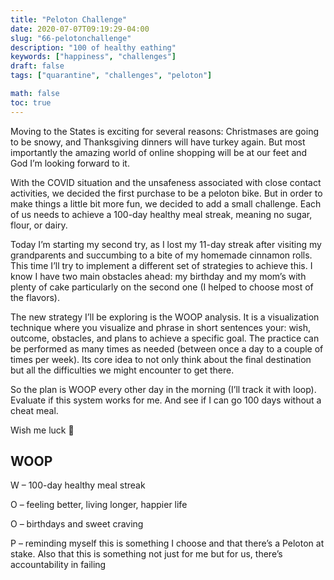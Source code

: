 ```yaml
---
title: "Peloton Challenge"
date: 2020-07-07T09:19:29-04:00
slug: "66-pelotonchallenge"
description: "100 of healthy eathing"
keywords: ["happiness", "challenges"]
draft: false
tags: ["quarantine", "challenges", "peloton"]

math: false
toc: true
---
```


Moving to the States is exciting for several reasons: Christmases are going to be snowy, and Thanksgiving dinners will have turkey again. But most importantly the amazing world of online shopping will be at our feet and God I’m looking forward to it. 

With the COVID situation and the unsafeness associated with close contact activities, we decided the first purchase to be a peloton bike. But in order to make things a little bit more fun, we decided to add a small challenge. Each of us needs to achieve a 100-day healthy meal streak, meaning no sugar, flour, or dairy. 

Today I’m starting my second try, as I lost my 11-day streak after visiting my grandparents and succumbing to a bite of my homemade cinnamon rolls. This time I’ll try to implement a different set of strategies to achieve this. I know I have two main obstacles ahead: my birthday and my mom’s with plenty of cake particularly on the second one (I helped to choose most of the flavors). 

The new strategy I’ll be exploring is the WOOP analysis. It is a visualization technique where you visualize and phrase in short sentences your: wish, outcome, obstacles, and plans to achieve a specific goal. The practice can be performed as many times as needed (between once a day to a couple of times per week). Its core idea to not only think about the final destination but all the difficulties we might encounter to get there. 

So the plan is WOOP every other day in the morning (I’ll track it with loop). Evaluate if this system works for me. And see if I can go 100 days without a cheat meal.

Wish me luck 🙂

## WOOP

W – 100-day healthy meal streak

O – feeling better, living longer, happier life

O – birthdays and sweet craving

P – reminding myself this is something I choose and that there’s a Peloton at stake. Also that this is something not just for me but for us, there’s accountability in failing